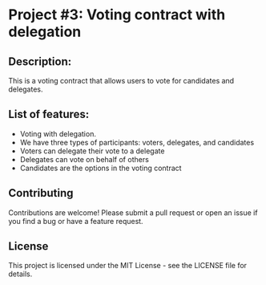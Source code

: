 # Project #3:  Voting contract with delegation

## Description:
This is a voting contract that allows users to vote for candidates and delegates.

## List of features:
- Voting with delegation.
- We have three types of participants: voters, delegates, and candidates
- Voters can delegate their vote to a delegate
- Delegates can vote on behalf of others
- Candidates are the options in the voting contract

## Contributing
Contributions are welcome! Please submit a pull request or open an issue if you find a bug or have a feature request.

## License
This project is licensed under the MIT License - see the LICENSE file for details.
